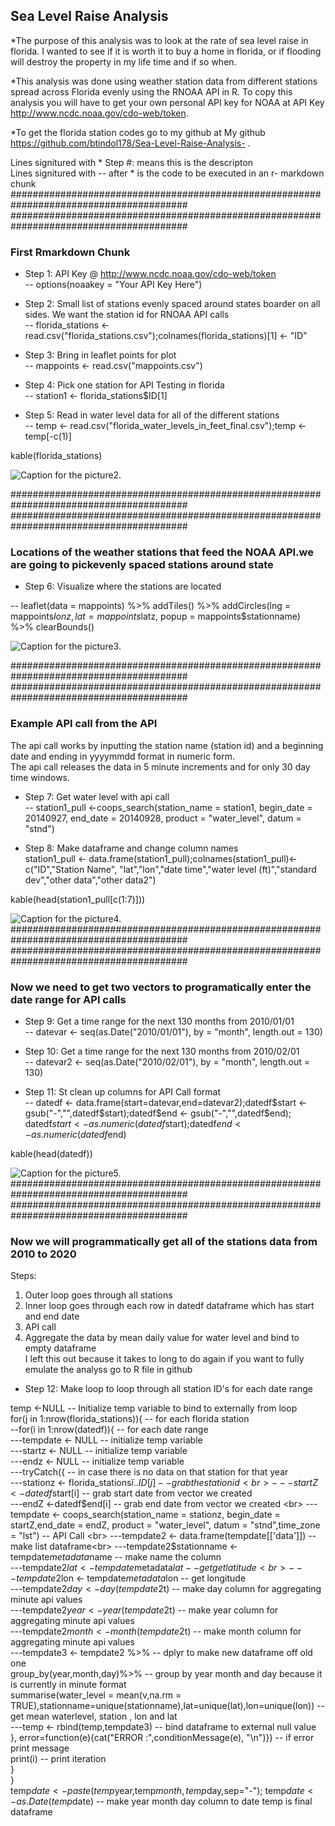 
## Sea Level Raise Analysis

*The purpose of this analysis was to look at the rate of sea level raise in florida. 
I wanted to see if it is worth it to buy a home in florida, or if flooding will destroy the property in my life time and if so when. 

*This analysis was done using weather station data from different stations spread across Florida evenly using the RNOAA API in R. 
To copy this analysis you will have to get your own personal API key for NOAA at API Key http://www.ncdc.noaa.gov/cdo-web/token. 

*To get the florida station codes go to my github at My github https://github.com/btindol178/Sea-Level-Raise-Analysis- .

Lines signitured with * Step #: means this is the descripton <br> 
Lines signitured with -- after * is the code to be executed in an r- markdown chunk
########################################################################################
########################################################################################
<h3> First Rmarkdown Chunk </h3>

* Step 1: API Key @  http://www.ncdc.noaa.gov/cdo-web/token <br>
-- options(noaakey = "Your API Key Here") <br> 

* Step 2: Small list of stations evenly spaced around states boarder on all sides. We want the station id for RNOAA API calls  <br>
-- florida_stations <- read.csv("florida_stations.csv");colnames(florida_stations)[1] <- "ID" <br>

* Step 3: Bring in leaflet points for plot <br>
-- mappoints <- read.csv("mappoints.csv") <br>

* Step 4: Pick one station for API Testing in florida <br>
-- station1 <- florida_stations$ID[1] <br>

* Step 5: Read in water level data for all of the different stations <br>
-- temp <- read.csv("florida_water_levels_in_feet_final.csv");temp <- temp[-c(1)] <br>

kable(florida_stations) <br> 


![Caption for the picture2.](https://raw.githubusercontent.com/btindol178/Sea-Level-Raise-Analysis-/main/station_ids.JPG)

########################################################################################
########################################################################################
<h3> Locations of the weather stations that feed the NOAA API.we are going to pickevenly spaced stations around state </h3>

* Step 6: Visualize where the stations are located <br>

-- leaflet(data = mappoints) %>%
  addTiles() %>%
  addCircles(lng = mappoints$lonz,
             lat = mappoints$latz,
             popup = mappoints$stationname) %>%
  clearBounds()
  
![Caption for the picture3.](https://raw.githubusercontent.com/btindol178/Sea-Level-Raise-Analysis-/main/leaflet_station_location.JPG)

########################################################################################
########################################################################################
<h3> Example API call from the API </h3>

The api call works by inputting the station name (station id) and a beginning date and ending in yyyymmdd format in numeric form.<br>
The api call releases the data in 5 minute increments and for only 30 day time windows.<br>


* Step 7: Get water level with api call <br>
 -- station1_pull <-coops_search(station_name = station1, begin_date = 20140927,
             end_date = 20140928, product = "water_level", datum = "stnd")
             
* Step 8: Make dataframe and change column names <br> 
station1_pull <- data.frame(station1_pull);colnames(station1_pull)<- c("ID","Station Name", "lat","lon","date time","water level (ft)","standard dev","other data","other data2")

kable(head(station1_pull[c(1:7)]))<br> 

![Caption for the picture4.](https://raw.githubusercontent.com/btindol178/Sea-Level-Raise-Analysis-/main/api_dataframe_call.JPG)
########################################################################################
########################################################################################
<h3> Now we need to get two vectors to programatically enter the date range for API calls</h3>

* Step 9: Get a time range for the next 130 months from 2010/01/01 <br> 
-- datevar <- seq(as.Date("2010/01/01"), by = "month", length.out = 130) <br> 

* Step 10: Get a time range for the next 130 months from 2010/02/01 <br> 
-- datevar2 <- seq(as.Date("2010/02/01"), by = "month", length.out = 130)<br> 

* Step 11: St clean up columns for API Call format <br> 
-- datedf <- data.frame(start=datevar,end=datevar2);datedf$start <- gsub("-","",datedf$start);datedf$end <- gsub("-","",datedf$end);<br>
datedf$start <- as.numeric(datedf$start);datedf$end <- as.numeric(datedf$end)<br> 

kable(head(datedf))<br> 


![Caption for the picture5.](https://raw.githubusercontent.com/btindol178/Sea-Level-Raise-Analysis-/main/start_end_dates.JPG)
########################################################################################
########################################################################################
<h3> Now we will programmatically get all of the stations data from 2010 to 2020 </h3>

Steps:<br> 
1) Outer loop goes through all stations<br> 
2) Inner loop goes through each row in datedf dataframe which has start and end date<br> 
3) API call <br> 
4) Aggregate the data by mean daily value for water level and bind to empty dataframe<br> 
I left this out because it takes to long to do again if you want to fully emulate the analyss go to R file in github<br> 

* Step 12: Make loop to loop through all station ID's for each date range <br> 

temp <-NULL                                   -- Initialize temp variable to bind to externally from loop<br> 
 for(j in 1:nrow(florida_stations)){          -- for each florida station<br> 
  --for(i in 1:nrow(datedf)){                  -- for each date range<br> 
  ---tempdate <- NULL                         -- initialize temp variable<br> 
  ---startz <- NULL                           -- initialize temp variable<br> 
  ---endz <- NULL                             -- initialize temp variable<br> 
  ---tryCatch({                               -- in case there is no data on that station for that year<br> 
    ---stationz <- florida_stations$ï..ID[j]  -- grab the station id<br> 
    ---startZ <-datedf$start[i]               -- grab start date from vector we created <br> 
    ---endZ <-datedf$end[i]                   -- grab end date from vector we created <br> 
    ---tempdate <- coops_search(station_name = stationz, begin_date = startZ,end_date = endZ, product = "water_level", datum = "stnd",time_zone = "lst")  -- API Call <br> 
    ---tempdate2 <- data.frame(tempdate[['data']])      -- make list dataframe<br> 
    ---tempdate2$stationname <- tempdate$metadata$name  -- make name the column <br> 
    ---tempdate2$lat <- tempdate$metadata$lat           -- get get latitude<br> 
    ---tempdate2$lon <- tempdate$metadata$lon           -- get longitude<br> 
    ---tempdate2$day <- day(tempdate2$t)                -- make day column for aggregating minute api values  <br> 
    ---tempdate2$year <- year(tempdate2$t)              -- make year column for aggregating minute api values<br> 
    ---tempdate2$month <- month(tempdate2$t)            -- make month column for aggregating minute api values<br> 
    ---tempdate3 <- tempdate2 %>%                       -- dplyr to make new dataframe off old one<br> 
         group_by(year,month,day)%>%                    -- group by year month and day because it is currently in minute format<br> 
         summarise(water_level = mean(v,na.rm = TRUE),stationname=unique(stationname),lat=unique(lat),lon=unique(lon)) -- get mean waterlevel, station , lon and lat<br> 
    ---temp <- rbind(temp,tempdate3)                    -- bind dataframe to external null value<br> 
     }, error=function(e){cat("ERROR :",conditionMessage(e), "\n")}) -- if error print message<br> 
     print(i)                                           -- print iteration<br> 
   }<br> 
 }<br> 
temp$date <- paste(temp$year,temp$month,temp$day,sep="-"); temp$date <- as.Date(temp$date) -- make year month day column to date temp is final dataframe <br> 


